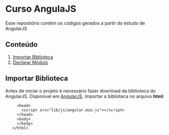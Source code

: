 # Curso AngulaJS

   Esse repositório contém os códigos gerados a partir do estudo de AngularJS
   
## Conteúdo

  1. [Importar Biblioteca](#importar)
  2. [Declarar Módulo](#modulo)
  
<a name="importar"></a>  
## Importar Biblioteca
  Antes de iniciar o projeto é necessário fazer download da biblioteca do AngularJS. Disponivel em [AngularJS](https://angularjs.org/).
  Importar a biblioteca no arquivo **html**:

```<html>
     <head>
       <script src="lib/js/angular.min.js"></script>
     </head>
     <body>
     </body>
   </html>
```
  

<a name="modulo"></a>
